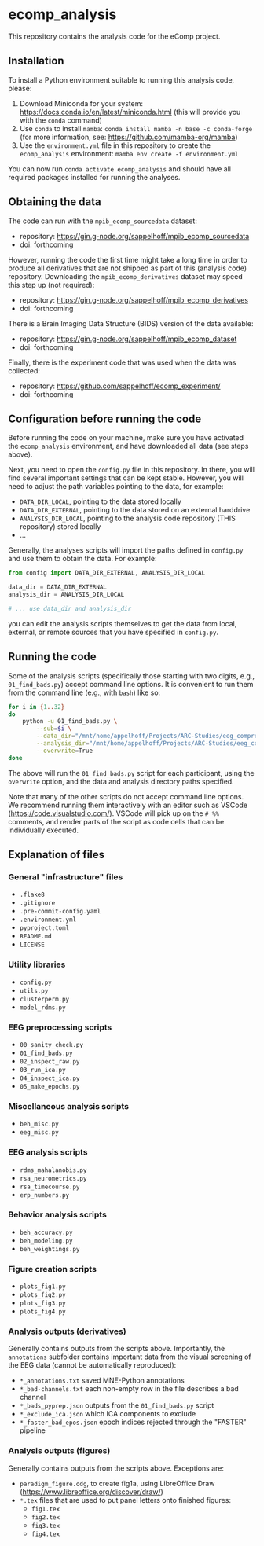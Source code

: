 # ecomp_analysis

This repository contains the analysis code for the eComp project.

## Installation

To install a Python environment suitable to running this analysis code, please:

1. Download Miniconda for your system: https://docs.conda.io/en/latest/miniconda.html
   (this will provide you with the `conda` command)
1. Use `conda` to install `mamba`: `conda install mamba -n base -c conda-forge`
   (for more information, see: https://github.com/mamba-org/mamba)
1. Use the `environment.yml` file in this repository to create the `ecomp_analysis` environment:
   `mamba env create -f environment.yml`

You can now run `conda activate ecomp_analysis` and should have all required packages installed
for running the analyses.

## Obtaining the data

The code can run with the `mpib_ecomp_sourcedata` dataset:

- repository: https://gin.g-node.org/sappelhoff/mpib_ecomp_sourcedata
- doi: forthcoming

However, running the code the first time might take a long time
in order to produce all derivatives that are not shipped as part of this
(analysis code) repository.
Downloading the `mpib_ecomp_derivatives` dataset may speed this step up
(not required):

- repository: https://gin.g-node.org/sappelhoff/mpib_ecomp_derivatives
- doi: forthcoming

There is a Brain Imaging Data Structure (BIDS) version of the
data available:

- repository: https://gin.g-node.org/sappelhoff/mpib_ecomp_dataset
- doi: forthcoming

Finally, there is the experiment code that was used when the data was collected:

- repository: https://github.com/sappelhoff/ecomp_experiment/
- doi: forthcoming

## Configuration before running the code

Before running the code on your machine, make sure you have activated the `ecomp_analysis`
environment, and have downloaded all data (see steps above).

Next, you need to open the `config.py` file in this repository.
In there, you will find several important settings that can be kept stable.
However, you will need to adjust the path variables pointing to the data,
for example:

- `DATA_DIR_LOCAL`, pointing to the data stored locally
- `DATA_DIR_EXTERNAL`, pointing to the data stored on an external harddrive
- `ANALYSIS_DIR_LOCAL`, pointing to the analysis code repository (THIS repository) stored locally
- ...

Generally, the analyses scripts will import the paths defined in `config.py` and
use them to obtain the data.
For example:

```Python
from config import DATA_DIR_EXTERNAL, ANALYSIS_DIR_LOCAL

data_dir = DATA_DIR_EXTERNAL
analysis_dir = ANALYSIS_DIR_LOCAL

# ... use data_dir and analysis_dir
```

you can edit the analysis scripts themselves to get the data from local, external,
or remote sources that you have specified in `config.py`.

## Running the code

Some of the analysis scripts
(specifically those starting with two digits, e.g., `01_find_bads.py`)
accept command line options.
It is convenient to run them from the command line (e.g., with `bash`) like so:

```bash
for i in {1..32}
do
    python -u 01_find_bads.py \
        --sub=$i \
        --data_dir="/mnt/home/appelhoff/Projects/ARC-Studies/eeg_compression/ecomp_data/" \
        --analysis_dir="/mnt/home/appelhoff/Projects/ARC-Studies/eeg_compression/ecomp_data/code/ecomp_analysis/" \
        --overwrite=True
done
```

The above will run the `01_find_bads.py` script for each participant,
using the `overwrite` option,
and the data and analysis directory paths specified.

Note that many of the other scripts do not accept command line options.
We recommend running them interactively with an editor such as VSCode
(https://code.visualstudio.com/).
VSCode will pick up on the `# %%` comments, and render parts of the script
as code cells that can be individually executed.

## Explanation of files

### General "infrastructure" files

- `.flake8`
- `.gitignore`
- `.pre-commit-config.yaml`
- `.environment.yml`
- `pyproject.toml`
- `README.md`
- `LICENSE`

### Utility libraries

- `config.py`
- `utils.py`
- `clusterperm.py`
- `model_rdms.py`

### EEG preprocessing scripts

- `00_sanity_check.py`
- `01_find_bads.py`
- `02_inspect_raw.py`
- `03_run_ica.py`
- `04_inspect_ica.py`
- `05_make_epochs.py`

### Miscellaneous analysis scripts

- `beh_misc.py`
- `eeg_misc.py`

### EEG analysis scripts

- `rdms_mahalanobis.py`
- `rsa_neurometrics.py`
- `rsa_timecourse.py`
- `erp_numbers.py`

### Behavior analysis scripts

- `beh_accuracy.py`
- `beh_modeling.py`
- `beh_weightings.py`

### Figure creation scripts

- `plots_fig1.py`
- `plots_fig2.py`
- `plots_fig3.py`
- `plots_fig4.py`

### Analysis outputs (derivatives)

Generally contains outputs from the scripts above.
Importantly, the `annotations` subfolder contains important data from the
visual screening of the EEG data (cannot be automatically reproduced):

- `*_annotations.txt` saved MNE-Python annotations
- `*_bad-channels.txt` each non-empty row in the file describes a bad channel
- `*_bads_pyprep.json` outputs from the `01_find_bads.py` script
- `*_exclude_ica.json` which ICA components to exclude
- `*_faster_bad_epos.json` epoch indices rejected through the "FASTER" pipeline

### Analysis outputs (figures)

Generally contains outputs from the scripts above.
Exceptions are:

- `paradigm_figure.odg`, to create fig1a, using LibreOffice Draw
  (https://www.libreoffice.org/discover/draw/)
- `*.tex` files that are used to put panel letters onto finished figures:
    - `fig1.tex`
    - `fig2.tex`
    - `fig3.tex`
    - `fig4.tex`
